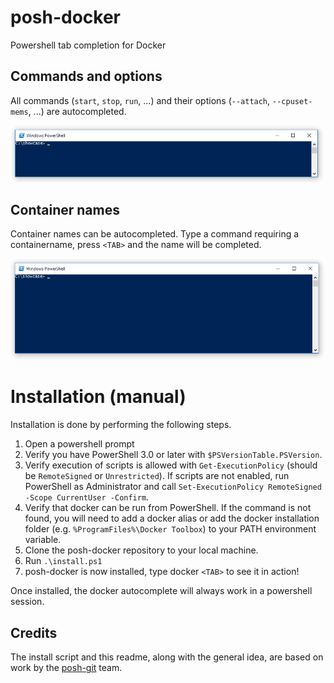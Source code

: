 # posh-docker
Powershell tab completion for Docker

## Commands and options
All commands (`start`, `stop`, `run`, ...) and their options (`--attach`, `--cpuset-mems`, ...) are autocompleted.

![Command and option completion](img/command-option-completion.gif)

## Container names
Container names can be autocompleted. Type a command requiring a containername, press `<TAB>` and the name will be completed.

![Container name completion](img/containername-completion.gif)

# Installation (manual)
Installation is done by performing the following steps.

1. Open a powershell prompt
2. Verify you have PowerShell 3.0 or later with `$PSVersionTable.PSVersion`.
3. Verify execution of scripts is allowed with `Get-ExecutionPolicy` (should be `RemoteSigned` or `Unrestricted`). If scripts are not enabled, run PowerShell as Administrator and call `Set-ExecutionPolicy RemoteSigned -Scope CurrentUser -Confirm`.
4. Verify that docker can be run from PowerShell. If the command is not found, you will need to add a docker alias or add the docker installation folder (e.g. `%ProgramFiles%\Docker Toolbox`) to your PATH environment variable.
5. Clone the posh-docker repository to your local machine.
6. Run `.\install.ps1`
7. posh-docker is now installed, type docker `<TAB>` to see it in action!

Once installed, the docker autocomplete will always work in a powershell session.


## Credits
The install script and this readme, along with the general idea, are based on work by the [posh-git](https://github.com/dahlbyk/posh-git) team.
